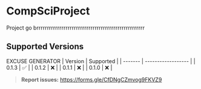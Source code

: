 # CompSciProject
Project go brrrrrrrrrrrrrrrrrrrrrrrrrrrrrrrrrrrrrrrrrrrrrrrrrrrr

## Supported Versions

EXCUSE GENERATOR
| Version | Supported          |
| ------- | ------------------ |
| 0.1.3   | :white_check_mark: |
| 0.1.2   | :x:                |
| 0.1.1   | :x:                |
| 0.1.0   | :x:                |



> **Report issues:** https://forms.gle/CfDNgCZmvog9FKVZ9
